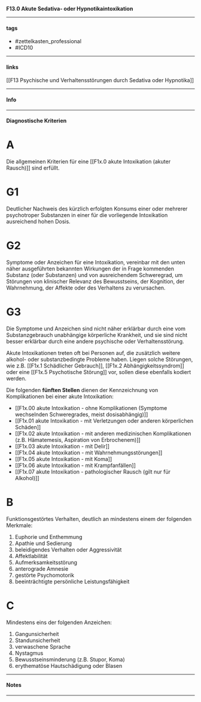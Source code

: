 __F13.0 Akute Sedativa- oder Hypnotikaintoxikation__

___________________________________________
#### tags

- #zettelkasten_professional
- #ICD10 
___________________________________________
#### links

[[F13 Psychische und Verhaltensstörungen durch Sedativa oder Hypnotika]]

___________________________________________
#### Info

___________________________________________
#### Diagnostische Kriterien

# A
Die allgemeinen Kriterien für eine [[F1x.0 akute Intoxikation (akuter Rausch)]] sind erfüllt.

# G1
Deutlicher Nachweis des kürzlich erfolgten Konsums einer oder mehrerer psychotroper Substanzen in einer für die vorliegende Intoxikation ausreichend hohen Dosis.

# G2
Symptome oder Anzeichen für eine Intoxikation, vereinbar mit den unten näher ausgeführten bekannten Wirkungen der in Frage kommenden Substanz (oder Substanzen) und von ausreichendem Schweregrad, um Störungen von klinischer Relevanz des Bewusstseins, der Kognition, der Wahrnehmung, der Affekte oder des Verhaltens zu verursachen.

# G3
Die Symptome und Anzeichen sind nicht näher erklärbar durch eine vom Substanzgebrauch unabhängige körperliche Krankheit, und sie sind nicht besser erklärbar durch eine andere psychische oder Verhaltensstörung.

Akute Intoxikationen treten oft bei Personen auf, die zusätzlich weitere alkohol- oder substanzbedingte Probleme haben. Liegen solche Störungen, wie z.B. [[F1x.1 Schädlicher Gebrauch]], [[F1x.2 Abhängigkeitssyndrom]] oder eine [[F1x.5 Psychotische Störung]] vor, sollen diese ebenfalls kodiert werden. 

Die folgenden __fünften Stellen__ dienen der Kennzeichnung von Komplikationen bei einer akute Intoxikation:

- [[F1x.00 akute Intoxikation - ohne Komplikationen (Symptome wechselnden Schweregrades, meist dosisabhängig)]]
- [[F1x.01 akute Intoxikation - mit Verletzungen oder anderen körperlichen Schäden]]
- [[F1x.02 akute Intoxikation - mit anderen medizinischen Komplikationen (z.B. Hämatemesis, Aspiration von Erbrochenem)]]
- [[F1x.03 akute Intoxikation - mit Delir]]
- [[F1x.04 akute Intoxikation - mit Wahrnehmungsstörungen]]
- [[F1x.05 akute Intoxikation - mit Koma]]
- [[F1x.06 akute Intoxikation - mit Krampfanfällen]]
- [[F1x.07 akute Intoxikation - pathologischer Rausch (gilt nur für Alkohol)]]

# B
Funktionsgestörtes Verhalten, deutlich an mindestens einem der folgenden Merkmale:
1. Euphorie und Enthemmung
2. Apathie und Sedierung
3. beleidigendes Verhalten oder Aggressivität
4. Affektlabilität
5. Aufmerksamkeitsstörung
6. anterograde Amnesie
7. gestörte Psychomotorik
8. beeinträchtigte persönliche Leistungsfähigkeit

# C
Mindestens eins der folgenden Anzeichen:
1. Gangunsicherheit
2. Standunsicherheit
3. verwaschene Sprache
4. Nystagmus
5. Bewusstseinsminderung (z.B. Stupor, Koma)
6. erythematöse Hautschädigung oder Blasen
___________________________________________
#### Notes

___________________________________________

